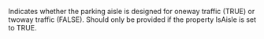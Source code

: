 ﻿Indicates whether the parking aisle is designed for oneway traffic (TRUE) or twoway traffic (FALSE). Should only be provided if the property IsAisle is set to TRUE.
